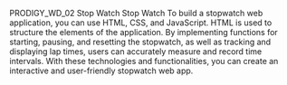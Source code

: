 PRODIGY_WD_02
Stop Watch Stop Watch To build a stopwatch web application, you can use HTML, CSS, and JavaScript. HTML is used to structure the elements of the application. By implementing 
functions for starting, pausing, and resetting the stopwatch, as well as tracking and displaying lap times, users can accurately measure and record time intervals. With these
technologies and functionalities, you can create an interactive and user-friendly stopwatch web app.
